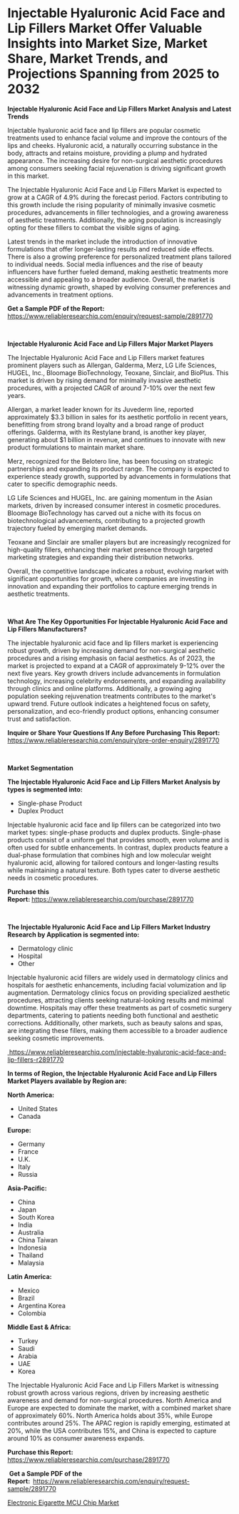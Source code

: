 <p><h1>Injectable Hyaluronic Acid Face and Lip Fillers Market Offer Valuable Insights into Market Size, Market Share, Market Trends, and Projections Spanning from 2025 to 2032</h1></p><p><strong>Injectable Hyaluronic Acid Face and Lip Fillers Market Analysis and Latest Trends</strong></p>
<p><p>Injectable hyaluronic acid face and lip fillers are popular cosmetic treatments used to enhance facial volume and improve the contours of the lips and cheeks. Hyaluronic acid, a naturally occurring substance in the body, attracts and retains moisture, providing a plump and hydrated appearance. The increasing desire for non-surgical aesthetic procedures among consumers seeking facial rejuvenation is driving significant growth in this market.</p><p>The Injectable Hyaluronic Acid Face and Lip Fillers Market is expected to grow at a CAGR of 4.9% during the forecast period. Factors contributing to this growth include the rising popularity of minimally invasive cosmetic procedures, advancements in filler technologies, and a growing awareness of aesthetic treatments. Additionally, the aging population is increasingly opting for these fillers to combat the visible signs of aging.</p><p>Latest trends in the market include the introduction of innovative formulations that offer longer-lasting results and reduced side effects. There is also a growing preference for personalized treatment plans tailored to individual needs. Social media influences and the rise of beauty influencers have further fueled demand, making aesthetic treatments more accessible and appealing to a broader audience. Overall, the market is witnessing dynamic growth, shaped by evolving consumer preferences and advancements in treatment options.</p></p>
<p><strong>Get a Sample PDF of the Report:&nbsp;</strong> <a href="https://www.reliableresearchiq.com/enquiry/request-sample/2891770?utm_campaign=3318&utm_medium=2&utm_source=Github&utm_content=ia&utm_term=14032025&utm_id=injectable-hyaluronic-acid-face-and-lip-fillers">https://www.reliableresearchiq.com/enquiry/request-sample/2891770</a></p>
<p>&nbsp;</p>
<p><strong>Injectable Hyaluronic Acid Face and Lip Fillers Major Market Players</strong></p>
<p><p>The Injectable Hyaluronic Acid Face and Lip Fillers market features prominent players such as Allergan, Galderma, Merz, LG Life Sciences, HUGEL, Inc., Bloomage BioTechnology, Teoxane, Sinclair, and BioPlus. This market is driven by rising demand for minimally invasive aesthetic procedures, with a projected CAGR of around 7-10% over the next few years.</p><p>Allergan, a market leader known for its Juvederm line, reported approximately $3.3 billion in sales for its aesthetic portfolio in recent years, benefitting from strong brand loyalty and a broad range of product offerings. Galderma, with its Restylane brand, is another key player, generating about $1 billion in revenue, and continues to innovate with new product formulations to maintain market share.</p><p>Merz, recognized for the Belotero line, has been focusing on strategic partnerships and expanding its product range. The company is expected to experience steady growth, supported by advancements in formulations that cater to specific demographic needs.</p><p>LG Life Sciences and HUGEL, Inc. are gaining momentum in the Asian markets, driven by increased consumer interest in cosmetic procedures. Bloomage BioTechnology has carved out a niche with its focus on biotechnological advancements, contributing to a projected growth trajectory fueled by emerging market demands.</p><p>Teoxane and Sinclair are smaller players but are increasingly recognized for high-quality fillers, enhancing their market presence through targeted marketing strategies and expanding their distribution networks.</p><p>Overall, the competitive landscape indicates a robust, evolving market with significant opportunities for growth, where companies are investing in innovation and expanding their portfolios to capture emerging trends in aesthetic treatments.</p></p>
<p>&nbsp;</p>
<p><strong>What Are The Key Opportunities For Injectable Hyaluronic Acid Face and Lip Fillers Manufacturers?</strong></p>
<p><p>The injectable hyaluronic acid face and lip fillers market is experiencing robust growth, driven by increasing demand for non-surgical aesthetic procedures and a rising emphasis on facial aesthetics. As of 2023, the market is projected to expand at a CAGR of approximately 9-12% over the next five years. Key growth drivers include advancements in formulation technology, increasing celebrity endorsements, and expanding availability through clinics and online platforms. Additionally, a growing aging population seeking rejuvenation treatments contributes to the market's upward trend. Future outlook indicates a heightened focus on safety, personalization, and eco-friendly product options, enhancing consumer trust and satisfaction.</p></p>
<p><strong>Inquire or Share Your Questions If Any Before Purchasing This Report:</strong> <a href="https://www.reliableresearchiq.com/enquiry/pre-order-enquiry/2891770?utm_campaign=3318&utm_medium=2&utm_source=Github&utm_content=ia&utm_term=14032025&utm_id=injectable-hyaluronic-acid-face-and-lip-fillers">https://www.reliableresearchiq.com/enquiry/pre-order-enquiry/2891770</a></p>
<p>&nbsp;</p>
<p><strong>Market Segmentation</strong></p>
<p><strong>The Injectable Hyaluronic Acid Face and Lip Fillers Market Analysis by types is segmented into:</strong></p>
<p><ul><li>Single-phase Product</li><li>Duplex Product</li></ul></p>
<p><p>Injectable hyaluronic acid face and lip fillers can be categorized into two market types: single-phase products and duplex products. Single-phase products consist of a uniform gel that provides smooth, even volume and is often used for subtle enhancements. In contrast, duplex products feature a dual-phase formulation that combines high and low molecular weight hyaluronic acid, allowing for tailored contours and longer-lasting results while maintaining a natural texture. Both types cater to diverse aesthetic needs in cosmetic procedures.</p></p>
<p><strong>Purchase this Report:&nbsp;</strong><a href="https://www.reliableresearchiq.com/purchase/2891770?utm_campaign=3318&utm_medium=2&utm_source=Github&utm_content=ia&utm_term=14032025&utm_id=injectable-hyaluronic-acid-face-and-lip-fillers">https://www.reliableresearchiq.com/purchase/2891770</a></p>
<p>&nbsp;</p>
<p><strong>The Injectable Hyaluronic Acid Face and Lip Fillers Market Industry Research by Application is segmented into:</strong></p>
<p><ul><li>Dermatology clinic</li><li>Hospital</li><li>Other</li></ul></p>
<p><p>Injectable hyaluronic acid fillers are widely used in dermatology clinics and hospitals for aesthetic enhancements, including facial volumization and lip augmentation. Dermatology clinics focus on providing specialized aesthetic procedures, attracting clients seeking natural-looking results and minimal downtime. Hospitals may offer these treatments as part of cosmetic surgery departments, catering to patients needing both functional and aesthetic corrections. Additionally, other markets, such as beauty salons and spas, are integrating these fillers, making them accessible to a broader audience seeking cosmetic improvements.</p></p>
<p><a href="https://www.reliableresearchiq.com/injectable-hyaluronic-acid-face-and-lip-fillers-r2891770?utm_campaign=3318&utm_medium=2&utm_source=Github&utm_content=ia&utm_term=14032025&utm_id=injectable-hyaluronic-acid-face-and-lip-fillers">&nbsp;https://www.reliableresearchiq.com/injectable-hyaluronic-acid-face-and-lip-fillers-r2891770</a></p>
<p><strong>In terms of Region, the Injectable Hyaluronic Acid Face and Lip Fillers Market Players available by Region are:</strong></p>
<p>
    <p> <strong> North America: </strong>
        <ul>
            <li>United States</li>
            <li>Canada</li>
        </ul>
        </p> 
    <p> <strong> Europe: </strong>
        <ul>
            <li>Germany</li>
            <li>France</li>
            <li>U.K.</li>
            <li>Italy</li>
            <li>Russia</li>
        </ul>
        </p> 
    <p> <strong> Asia-Pacific: </strong>
        <ul>
            <li>China</li>
            <li>Japan</li>
            <li>South Korea</li>
            <li>India</li>
            <li>Australia</li>
            <li>China Taiwan</li>
            <li>Indonesia</li>
            <li>Thailand</li>
            <li>Malaysia</li>
        </ul>
        </p> 
    <p> <strong> Latin America: </strong>
        <ul>
            <li>Mexico</li>
            <li>Brazil</li>
            <li>Argentina Korea</li>
            <li>Colombia</li>
        </ul>
        </p> 
    <p> <strong> Middle East & Africa: </strong>
        <ul>
            <li>Turkey</li>
            <li>Saudi</li>
            <li>Arabia</li>
            <li>UAE</li>
            <li>Korea</li>
        </ul>
    </p>
    </p>
<p><p>The Injectable Hyaluronic Acid Face and Lip Fillers Market is witnessing robust growth across various regions, driven by increasing aesthetic awareness and demand for non-surgical procedures. North America and Europe are expected to dominate the market, with a combined market share of approximately 60%. North America holds about 35%, while Europe contributes around 25%. The APAC region is rapidly emerging, estimated at 20%, while the USA contributes 15%, and China is expected to capture around 10% as consumer awareness expands.</p></p>
<p><strong>Purchase this Report: </strong><a href="https://www.reliableresearchiq.com/purchase/2891770?utm_campaign=3318&utm_medium=2&utm_source=Github&utm_content=ia&utm_term=14032025&utm_id=injectable-hyaluronic-acid-face-and-lip-fillers">https://www.reliableresearchiq.com/purchase/2891770</a></p>
<p>&nbsp;<strong>Get a Sample PDF of the Report:&nbsp;&nbsp;</strong><a href="https://www.reliableresearchiq.com/enquiry/request-sample/2891770?utm_campaign=3318&utm_medium=2&utm_source=Github&utm_content=ia&utm_term=14032025&utm_id=injectable-hyaluronic-acid-face-and-lip-fillers">https://www.reliableresearchiq.com/enquiry/request-sample/2891770</a></p>
<p><strong></strong></p>
<p><p><a href="https://github.com/geyangvayora/Market-Research-Report-List-1/blob/main/electronic-eigarette-mcu-chip-market.md?utm_campaign=3318&utm_medium=2&utm_source=Github&utm_content=ia&utm_term=14032025&utm_id=injectable-hyaluronic-acid-face-and-lip-fillers">Electronic Eigarette MCU Chip Market</a></p></p>